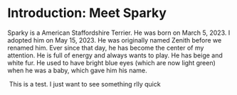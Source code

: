 <html>
  <h1>
    Introduction: Meet Sparky
  </h1>
  <p>
    Sparky is a American Staffordshire Terrier. He was born on March 5, 2023. I adopted him on May 15, 2023. He was originally named Zenith before we renamed him. Ever since that day, he has become the center of my attention. He is full of energy and always wants to play. He has beige and white fur. He used to have bright blue eyes (which are now light green) when he was a baby, which gave him his name.
  </p>
 <img>
  <img< src="(https://github.com/KJ0227/Sparky/assets/145702549/76a231c2-b188-48df-ba97-f07121d44d77)"
  <p>
    This is a test. I just want to see something rlly quick
  </p>
</html>
